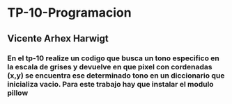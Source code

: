 # TP-10-Programacion

## Vicente Arhex Harwigt

### En el tp-10 realize un codigo que busca un tono especifico en la escala de grises y devuelve en que pixel con cordenadas (x,y) se encuentra ese determinado tono en un diccionario que inicializa vacio. Para este trabajo hay que instalar el modulo pillow